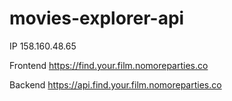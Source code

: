 # movies-explorer-api

IP 158.160.48.65

Frontend https://find.your.film.nomoreparties.co

Backend https://api.find.your.film.nomoreparties.co
